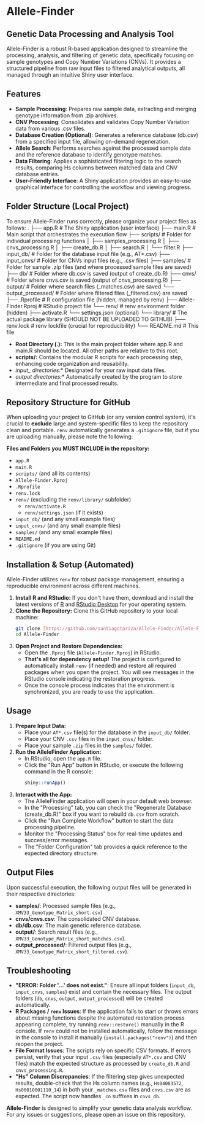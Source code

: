 # **Allele-Finder**

## **Genetic Data Processing and Analysis Tool**

Allele-Finder is a robust R-based application designed to streamline the processing, analysis, and filtering of genetic data, specifically focusing on sample genotypes and Copy Number Variations (CNVs). It provides a structured pipeline from raw input files to filtered analytical outputs, all managed through an intuitive Shiny user interface.

## **Features**

* **Sample Processing**: Prepares raw sample data, extracting and merging genotype information from .zip archives.
* **CNV Processing**: Consolidates and validates Copy Number Variation data from various .csv files.
* **Database Creation (Optional)**: Generates a reference database (db.csv) from a specified input file, allowing on-demand regeneration.
* **Allele Search**: Performs searches against the processed sample data and the reference database to identify genotype matches.
* **Data Filtering**: Applies a sophisticated filtering logic to the search results, comparing Hs columns between matched data and CNV database entries.
* **User-Friendly Interface**: A Shiny application provides an easy-to-use graphical interface for controlling the workflow and viewing progress.

## **Folder Structure (Local Project)**

To ensure Allele-Finder runs correctly, please organize your project files as follows:
.
├── app.R               # The Shiny application (user interface)
├── main.R              # Main script that orchestrates the execution flow
├── scripts/            # Folder for individual processing functions
│   ├── samples_processing.R
│   ├── cnvs_processing.R
│   ├── create_db.R
│   ├── search.R
│   └── filter.R
├── input_db/           # Folder for the database input file (e.g., AT*.csv)
├── input_cnvs/         # Folder for CNVs input files (e.g., .csv files)
├── samples/            # Folder for sample .zip files (and where processed sample files are saved)
├── db/                 # Folder where db.csv is saved (output of create_db.R)
├── cnvs/               # Folder where cnvs.csv is saved (output of cnvs_processing.R)
├── output/             # Folder where search files (_matches.csv) are saved
└── output_processed/   # Folder where filtered files (_filtered.csv) are saved
├── .Rprofile           # R configuration file (hidden, managed by renv)
├── Allele-Finder.Rproj # RStudio project file
└── renv/               # renv environment folder (hidden)
    ├── activate.R
    └── settings.json (optional)
    └── library/        # The actual package library (SHOULD NOT BE UPLOADED TO GITHUB)
├── renv.lock           # renv lockfile (crucial for reproducibility)
└── README.md           # This file

* **Root Directory (.):** This is the main project folder where app.R and main.R should be located. All other paths are relative to this root.
* **scripts/:** Contains the modular R scripts for each processing step, enhancing code organization and reusability.
* **input_* directories:** Designated for your raw input data files.
* **output* directories:** Automatically created by the program to store intermediate and final processed results.

## **Repository Structure for GitHub**

When uploading your project to GitHub (or any version control system), it's crucial to **exclude** large and system-specific files to keep the repository clean and portable. `renv` automatically generates a `.gitignore` file, but if you are uploading manually, please note the following:

**Files and Folders you MUST INCLUDE in the repository:**

* `app.R`
* `main.R`
* `scripts/` (and all its contents)
* `Allele-Finder.Rproj`
* `.Rprofile`
* `renv.lock`
* `renv/` (excluding the `renv/library/` subfolder)
    * `renv/activate.R`
    * `renv/settings.json` (if it exists)
* `input_db/` (and any small example files)
* `input_cnvs/` (and any small example files)
* `samples/` (and any small example files)
* `README.md`
* `.gitignore` (if you are using Git)

## **Installation & Setup (Automated)**

Allele-Finder utilizes `renv` for robust package management, ensuring a reproducible environment across different machines.

1.  **Install R and RStudio:** If you don't have them, download and install the latest versions of [R](https://cran.r-project.org/) and [RStudio Desktop](https://posit.co/download/rstudio-desktop/) for your operating system.
2.  **Clone the Repository:** Clone this GitHub repository to your local machine:
    ```bash
    git clone [https://github.com/santiagotariza/Allele-Finder/Allele-Finder.git](https://github.com/santiagotariza/Allele-Finder/Allele-Finder.git) 
    cd Allele-Finder
    ```
3.  **Open Project and Restore Dependencies:**
    * Open the `.Rproj` file (`Allele-Finder.Rproj`) in RStudio.
    * **That's all for dependency setup!** The project is configured to automatically install `renv` (if needed) and restore all required packages when you open the project. You will see messages in the RStudio console indicating the restoration progress.
    * Once the console process indicates that the environment is synchronized, you are ready to use the application.

## **Usage**

1.  **Prepare Input Data:**
    * Place your `AT*.csv` file(s) for the database in the `input_db/` folder.
    * Place your CNV `.csv` files in the `input_cnvs/` folder.
    * Place your sample `.zip` files in the `samples/` folder.
2.  **Run the AlleleFinder Application:**
    * In RStudio, open the `app.R` file.
    * Click the "Run App" button in RStudio, or execute the following command in the R console:
        ```R
        shiny::runApp()
        ```
3.  **Interact with the App:**
    * The AlleleFinder application will open in your default web browser.
    * In the "Processing" tab, you can check the "Regenerate Database (create_db.R)" box if you want to rebuild `db.csv` from scratch.
    * Click the "Run Complete Workflow" button to start the data processing pipeline.
    * Monitor the "Processing Status" box for real-time updates and success/error messages.
    * The "Folder Configuration" tab provides a quick reference to the expected directory structure.

## **Output Files**

Upon successful execution, the following output files will be generated in their respective directories:

* **samples/**: Processed sample files (e.g., `XMV33_Genotype_Matrix_short.csv`)
* **cnvs/cnvs.csv**: The consolidated CNV database.
* **db/db.csv**: The main genetic reference database.
* **output/**: Search result files (e.g., `XMV33_Genotype_Matrix_short_matches.csv`).
* **output_processed/**: Filtered output files (e.g., `XMV33_Genotype_Matrix_short_filtered.csv`).

## **Troubleshooting**

* **"ERROR: Folder '...' does not exist."**: Ensure all input folders (`input_db`, `input_cnvs`, `samples`) exist and contain the necessary files. The output folders (`db`, `cnvs`, `output`, `output_processed`) will be created automatically.
* **R Packages / `renv` Issues**: If the application fails to start or throws errors about missing functions despite the automated restoration process appearing complete, try running `renv::restore()` manually in the R console. If `renv` could not be installed automatically, follow the message in the console to install it manually (`install.packages("renv")`) and then reopen the project.
* **File Format Issues**: The scripts rely on specific CSV formats. If errors persist, verify that your input `.csv` files (especially `AT*.csv` and CNV files) match the expected structure as processed by `create_db.R` and `cnvs_processing.R`.
* **"Hs" Column Discrepancies**: If the filtering step gives unexpected results, double-check that the Hs column names (e.g., `Hs04083572`, `Hs00010001110_14`) in both your `_matches.csv` files and `cnvs.csv` are as expected. The script now handles `_cn` suffixes in `cnvs_db`.

**Allele-Finder** is designed to simplify your genetic data analysis workflow. For any issues or suggestions, please open an issue on this repository.
